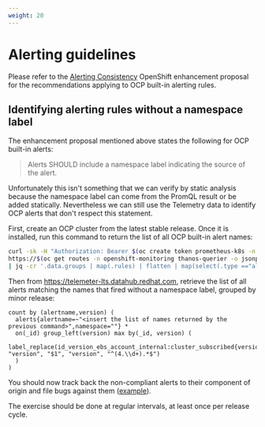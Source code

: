 ```yaml
---
weight: 20
---
```


# Alerting guidelines

Please refer to the [Alerting Consistency](https://github.com/openshift/enhancements/blob/master/enhancements/monitoring/alerting-consistency.md) OpenShift enhancement proposal for the recommendations applying to OCP built-in alerting rules.

## Identifying alerting rules without a namespace label

The enhancement proposal mentioned above states the following for OCP built-in alerts:

> Alerts SHOULD include a namespace label indicating the source of the alert.

Unfortunately this isn't something that we can verify by static analysis because the namespace label can come from the PromQL result or be added statically. Nevertheless we can still use the Telemetry data to identify OCP alerts that don't respect this statement.

First, create an OCP cluster from the latest stable release. Once it is installed, run this command to return the list of all OCP built-in alert names:

```bash
curl -sk -H "Authorization: Bearer $(oc create token prometheus-k8s -n openshift-monitoring)" \
https://$(oc get routes -n openshift-monitoring thanos-querier -o jsonpath='{.status.ingress[0].host}')/api/v1/rules \
| jq -cr '.data.groups | map(.rules) | flatten | map(select(.type =="alerting")) | map(.name) | unique |join("|")'
```

Then from https://telemeter-lts.datahub.redhat.com, retrieve the list of all alerts matching the names that fired without a namespace label, grouped by minor release:

```
count by (alertname,version) (
  alerts{alertname=~"<insert the list of names returned by the previous command>",namespace=""} *
  on(_id) group_left(version) max by(_id, version) (
    label_replace(id_version_ebs_account_internal:cluster_subscribed{version=~"4.\d\d.*"}, "version", "$1", "version", "^(4.\\d+).*$")
  )
)
```

You should now track back the non-compliant alerts to their component of origin and file bugs against them ([example](https://issues.redhat.com/browse/OCPBUGS-17191)).

The exercise should be done at regular intervals, at least once per release cycle.
